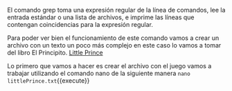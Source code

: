  El comando grep toma una expresión regular de la línea de comandos, lee la entrada estándar o una lista de archivos, e imprime las líneas que contengan coincidencias para la expresión regular.
 
 Para poder ver bien el funcionamiento de este comando vamos a crear un archivo con un texto un poco más complejo en este caso lo vamos a tomar del libro El Principito. <a href="https://blogs.ubc.ca/edcp508/files/2016/02/TheLittlePrince.pdf" target="_blank">Little Prince</a>


Lo primero que vamos a hacer es crear el archivo con el juego vamos a trabajar utilizando el comando nano de la siguiente manera `nano littlePrince.txt`{{execute}}
